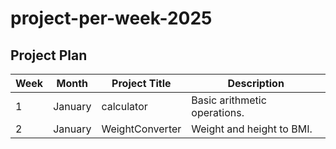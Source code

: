 # project-per-week-2025

## Project Plan

| Week | Month      | Project Title                              | Description                                                    |
|------|------------|--------------------------------------------|----------------------------------------------------------------|
| 1    | January    | calculator                    | Basic arithmetic operations.              |
| 2    | January    | WeightConverter                            | Weight and height to BMI.                                     |
